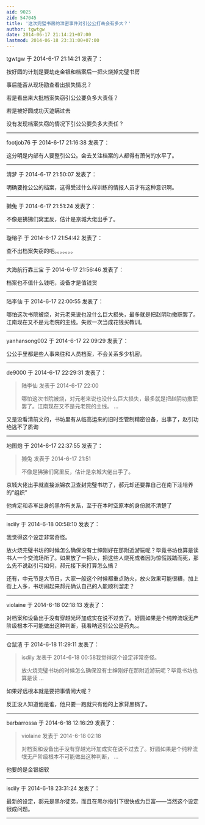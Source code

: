 ```yaml
---
aid: 9025
zid: 547045
title: '这次完璧书房的泄密事件对引公公打击会有多大？'
author: tgwtgw
date: 2014-06-17 21:14:21+07:00
lastmod: 2014-06-18 23:31:00+07:00
---
```


tgwtgw 于 2014-6-17 21:14:21 发表了：

按好圆的计划是要劫走金银和档案后一把火烧掉完璧书房

事后能否从现场勘查看出损失情况？

若是看出来大批档案失窃引公公要负多大责任？

若是被好圆成功灭迹瞒过去

没有发现档案失窃的情况下引公公要负多大责任？

---------

footjob76 于 2014-6-17 21:16:38 发表了：

这分明是内部有人要整引公公。会去关注档案的人都得有萧何的水平了。

---------

清梦 于 2014-6-17 21:50:07 发表了：

明确要抢公公的档案，这得受过什么样训练的情报人员才有这种意识啊。

---------

獭兔 于 2014-6-17 21:51:24 发表了：

不像是狒狒们窝里反，估计是京城大佬出手了。

---------

璇瑢子 于 2014-6-17 21:54:42 发表了：

查不出档案失窃的吧。。。。。。。

---------

大海航行靠三宝 于 2014-6-17 21:56:46 发表了：

档案也不值什么钱吧，设备才是值钱货

---------

陆李仙 于 2014-6-17 22:00:55 发表了：

哪怕这次书院被烧，对元老来说也没什么巨大损失，最多就是把赵阴功撤职罢了。江南现在又不是元老院的主线。失败一次当成花钱买教训。

---------

yanhansong002 于 2014-6-17 22:09:29 发表了：

公公手里都是些人事来往和人员档案，不会关系多少机密。

---------

de9000 于 2014-6-17 22:29:31 发表了：

> 陆李仙 发表于 2014-6-17 22:00
> 
> 哪怕这次书院被烧，对元老来说也没什么巨大损失，最多就是把赵阴功撤职罢了。江南现在又不是元老院的主线。 ...



又是没看清前文的，书坊里有从临高运来的旧时空管制精密设备，出事了，赵引功绝逃不了质询

---------

地图炮 于 2014-6-17 22:37:55 发表了：

> 獭兔 发表于 2014-6-17 21:51
> 
> 不像是狒狒们窝里反，估计是京城大佬出手了。



京城大佬出手就直接派锦衣卫查封完璧书坊了，郝元却还要靠自己在南下洼培养的“组织”

他肯定和赤军出身的黑尔有关系，至于在本时空原本的身份就不清楚了

---------

isdily 于 2014-6-18 00:58:10 发表了：

我觉得这个设定非常奇怪。

放火烧完璧书坊的时候怎么确保没有士绅刚好在那附近游玩呢？毕竟书坊也算是读书人一个交流场所了。如果放了一把火，把这些人烧死或者因为惊慌践踏而死，那么先不说赵引弓如何，郝元接下来打算怎么搞？

还有，中元节是大节日，大家一般这个时候都重点防火，放火效果可能很糟，加上街上人多，书坊闹起来郝元确认自己的人能顺利溜走？

---------

violaine 于 2014-6-18 02:18:13 发表了：

对档案和设备出手没有穿越光环加成实在说不过去了。好圆如果是个纯粹流氓无产阶级根本不可能做出这种判断，我看呐这引公公是药丸。。

---------

仓鼠渣 于 2014-6-18 11:29:11 发表了：

> isdily 发表于 2014-6-18 00:58我觉得这个设定非常奇怪。
> 
> 放火烧完璧书坊的时候怎么确保没有士绅刚好在那附近游玩呢？毕竟书坊也算是读 ...



如果好远根本就是要把事情闹大呢？

反正没人知道他是谁，他只要一跑就只有他的上家背黑锅了。

---------

barbarrossa 于 2014-6-18 12:16:29 发表了：

> violaine 发表于 2014-6-18 02:18
> 
> 对档案和设备出手没有穿越光环加成实在说不过去了。好圆如果是个纯粹流氓无产阶级根本不可能做出这种判断， ...



他要的是金银细软

---------

isdily 于 2014-6-18 23:31:24 发表了：

最新的设定，郝元是黑尔徒弟，而且在黑尔指引下很快成为巨富——当然这个设定很成问题。

---------

